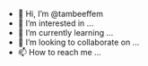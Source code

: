 - 👋 Hi, I’m @tambeeffem
- 👀 I’m interested in ...
- 🌱 I’m currently learning ...
- 💞️ I’m looking to collaborate on ...
- 📫 How to reach me ...

<!---
tambeeffem/tambeeffem is a ✨ special ✨ repository because its `README.md` (this file) appears on your GitHub profile.
You can click the Preview link to take a look at your changes.
--->
